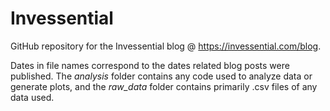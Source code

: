 # Invessential
GitHub repository for the Invessential blog @ https://invessential.com/blog.

Dates in file names correspond to the dates related blog posts were published. The *analysis* folder contains any code used to analyze data or generate plots, and the *raw_data* folder contains primarily .csv files of any data used.
